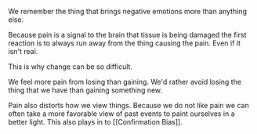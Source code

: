 We remember the thing that brings negative emotions more than anything else.

Because pain is a signal to the brain that tissue is being damaged the first reaction is to always run away from the thing causing the pain. Even if it isn't real.

This is why change can be so difficult.

We feel more pain from losing than gaining. We'd rather avoid losing the thing that we have than gaining something new.

Pain also distorts how we view things. Because we do not like pain we can often take a more favorable view of past events to paint ourselves in a better light. This also plays in to [[Confirmation Bias]].